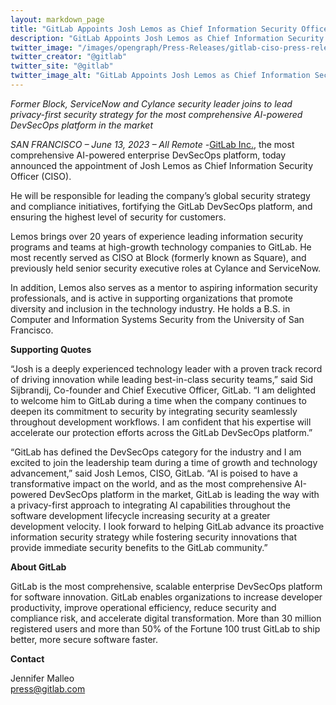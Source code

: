 ```yaml
---
layout: markdown_page
title: "GitLab Appoints Josh Lemos as Chief Information Security Officer"
description: "GitLab Appoints Josh Lemos as Chief Information Security Officer"
twitter_image: "/images/opengraph/Press-Releases/gitlab-ciso-press-release.png"
twitter_creator: "@gitlab"
twitter_site: "@gitlab"
twitter_image_alt: "GitLab Appoints Josh Lemos as Chief Information Security Officer"
---
```


_Former Block, ServiceNow and Cylance security leader joins to lead privacy-first security strategy for the most comprehensive AI-powered DevSecOps platform in the market_

_SAN FRANCISCO – June 13, 2023 – All Remote -_[GitLab Inc.](https://about.gitlab.com/), ​​the most comprehensive AI-powered enterprise DevSecOps platform, today announced the appointment of Josh Lemos as Chief Information Security Officer (CISO).

He will be responsible for leading the company’s global security strategy and compliance initiatives, fortifying the GitLab DevSecOps platform, and ensuring the highest level of security for customers.

Lemos brings over 20 years of experience leading information security programs and teams at high-growth technology companies to GitLab. He most recently served as CISO at Block (formerly known as Square), and previously held senior security executive roles at Cylance and ServiceNow.

In addition, Lemos also serves as a mentor to aspiring information security professionals, and is active in supporting organizations that promote diversity and inclusion in the technology industry. He holds a B.S. in Computer and Information Systems Security from the University of San Francisco.

**Supporting Quotes**

“Josh is a deeply experienced technology leader with a proven track record of driving innovation while leading best-in-class security teams,” said Sid Sijbrandij, Co-founder and Chief Executive Officer, GitLab. “I am delighted to welcome him to GitLab during a time when the company continues to deepen its commitment to security by integrating security seamlessly throughout development workflows. I am confident that his expertise will accelerate our protection efforts across the GitLab DevSecOps platform.”

“GitLab has defined the DevSecOps category for the industry and I am excited to join the leadership team during a time of growth and technology advancement,” said Josh Lemos, CISO, GitLab. “AI is poised to have a transformative impact on the world, and as the most comprehensive AI-powered DevSecOps platform in the market, GitLab is leading the way with a privacy-first approach to integrating AI capabilities throughout the software development lifecycle increasing security at a greater development velocity. I look forward to helping GitLab advance its proactive information security strategy while fostering security innovations that provide immediate security benefits to the GitLab community.”

**About GitLab**

GitLab is the most comprehensive, scalable enterprise DevSecOps platform for software innovation. GitLab enables organizations to increase developer productivity, improve operational efficiency, reduce security and compliance risk, and accelerate digital transformation. More than 30 million registered users and more than 50% of the Fortune 100 trust GitLab to ship better, more secure software faster.

**Contact**

Jennifer Malleo
<br>
press@gitlab.com
<br>